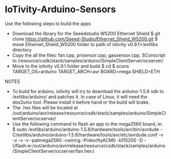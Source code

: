 # IoTivity-Arduino-Sensors
Use the following steps to build the apps
- Download the library for the Seeedstudio W5200 Ethernet Shield
 $ git clone https://github.com/Seeed-Studio/Ethernet_Shield_W5200.git 
 $ move Ethernet_Shield_W5200 folder to path of iotivity v0.9.1>/extlibs directory
- Copy the all the files: fan.cpp, prisensor.cpp, gassensor.cpp, SConscript to <path to iotivity v0.9.1>/resource/csdk/stack/samples/arduino/SimpleClientServer/ocserver/
- Move to the iotivity v0.9.1 folder and build
 $ cd <path to iotivity v0.91>
 $ scons TARGET_OS=arduino TARGET_ARCH=avr BOARD=mega SHIELD=ETH

NOTES
- To build for arduino, iotivity will try to download the arduino-1.5.8 sdk to <path to iotiity v0.9.1>/extlibs/arduino/ and patches it. In case of Linux, it will need the dos2unix tool. Please install it before hand or the build will brake.
- The .hex files will be located at <path to iotivity v0.9.1>/out/arduino/avr/release/resource/csdk/stack/samples/arduino/SimpleClientServer/ocserver/
- Use the following command to flash an app to the mega2560 board, ie:
 $ sudo <path to iotivity v0.9.1>/extlibs/arduino/arduino-1.5.8/hardware/tools/avr/bin/avrdude -C<path to iotivity v0.9.1>/extlibs/arduino/arduino-1.5.8/hardware/tools/avr/etc/avrdude.conf -v -v -v -v -patmega2560 -cwiring -P/dev/ttyACM0 -b115200 -D -Uflash:w:<path to iotivity v0.9.1>/out/arduino/avr/release/resource/csdk/stack/samples/arduino/SimpleClientServer/ocserver/fan.hex:i
